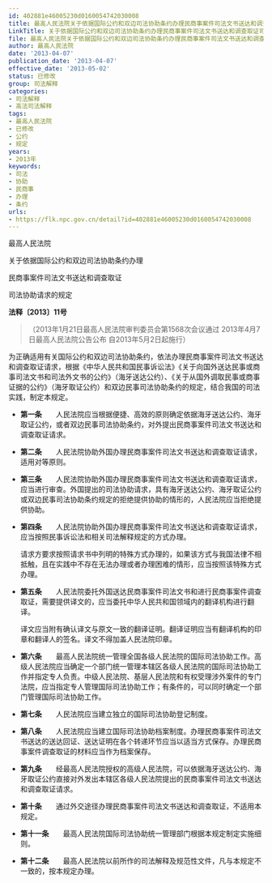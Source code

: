```yaml
---
id: 402881e46005230d0160054742030008
title: 最高人民法院关于依据国际公约和双边司法协助条约办理民商事案件司法文书送达和调查取证司法协助请求的规定
LinkTitle: 关于依据国际公约和双边司法协助条约办理民商事案件司法文书送达和调查取证司法协助请求的规定（2013）
file: 最高人民法院关于依据国际公约和双边司法协助条约办理民商事案件司法文书送达和调查取证司法协助请求的规定_20130407_402881e46005230d0160054742030008.docx
author: 最高人民法院
date: '2013-04-07'
publication_date: '2013-04-07'
effective_date: '2013-05-02'
status: 已修改
group: 司法解释
categories:
- 司法解释
- 高法司法解释
tags:
- 最高人民法院
- 已修改
- 公约
- 规定
years:
- 2013年
keywords:
- 司法
- 协助
- 民商事
- 办理
- 条约
urls:
- https://flk.npc.gov.cn/detail?id=402881e46005230d0160054742030008
---
```


最高人民法院

关于依据国际公约和双边司法协助条约办理

民商事案件司法文书送达和调查取证

司法协助请求的规定

**法释〔2013〕11号**

> （2013年1月21日最高人民法院审判委员会第1568次会议通过 2013年4月7日最高人民法院公告公布 自2013年5月2日起施行）

为正确适用有关国际公约和双边司法协助条约，依法办理民商事案件司法文书送达和调查取证请求，根据《中华人民共和国民事诉讼法》《关于向国外送达民事或商事司法文书和司法外文书的公约》（海牙送达公约）、《关于从国外调取民事或商事证据的公约》（海牙取证公约）和双边民事司法协助条约的规定，结合我国的司法实践，制定本规定。

- **第一条**　　人民法院应当根据便捷、高效的原则确定依据海牙送达公约、海牙取证公约，或者双边民事司法协助条约，对外提出民商事案件司法文书送达和调查取证请求。

- **第二条**　　人民法院协助外国办理民商事案件司法文书送达和调查取证请求，适用对等原则。

- **第三条**　　人民法院协助外国办理民商事案件司法文书送达和调查取证请求，应当进行审查。外国提出的司法协助请求，具有海牙送达公约、海牙取证公约或双边民事司法协助条约规定的拒绝提供协助的情形的，人民法院应当拒绝提供协助。

- **第四条**　　人民法院协助外国办理民商事案件司法文书送达和调查取证请求，应当按照民事诉讼法和相关司法解释规定的方式办理。

  请求方要求按照请求书中列明的特殊方式办理的，如果该方式与我国法律不相抵触，且在实践中不存在无法办理或者办理困难的情形，应当按照该特殊方式办理。

- **第五条**　　人民法院委托外国送达民商事案件司法文书和进行民商事案件调查取证，需要提供译文的，应当委托中华人民共和国领域内的翻译机构进行翻译。

  译文应当附有确认译文与原文一致的翻译证明。翻译证明应当有翻译机构的印章和翻译人的签名。译文不得加盖人民法院印章。

- **第六条**　　最高人民法院统一管理全国各级人民法院的国际司法协助工作。高级人民法院应当确定一个部门统一管理本辖区各级人民法院的国际司法协助工作并指定专人负责。中级人民法院、基层人民法院和有权受理涉外案件的专门法院，应当指定专人管理国际司法协助工作；有条件的，可以同时确定一个部门管理国际司法协助工作。

- **第七条**　　人民法院应当建立独立的国际司法协助登记制度。

- **第八条**　　人民法院应当建立国际司法协助档案制度。办理民商事案件司法文书送达的送达回证、送达证明在各个转递环节应当以适当方式保存。办理民商事案件调查取证的材料应当作为档案保存。

- **第九条**　　经最高人民法院授权的高级人民法院，可以依据海牙送达公约、海牙取证公约直接对外发出本辖区各级人民法院提出的民商事案件司法文书送达和调查取证请求。

- **第十条**　　通过外交途径办理民商事案件司法文书送达和调查取证，不适用本规定。

- **第十一条**　　最高人民法院国际司法协助统一管理部门根据本规定制定实施细则。

- **第十二条**　　最高人民法院以前所作的司法解释及规范性文件，凡与本规定不一致的，按本规定办理。
